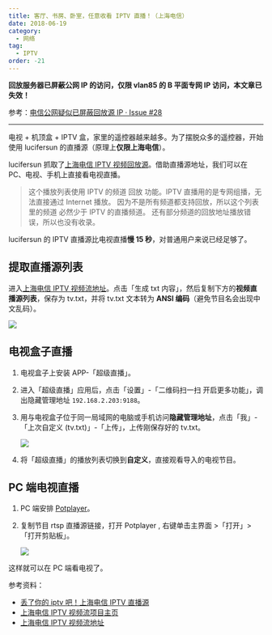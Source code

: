 ```yaml
---
title: 客厅、书房、卧室，任意收看 IPTV 直播！（上海电信）
date: 2018-06-19
category:
  - 网络
tag:
  - IPTV
order: -21
---
```


**回放服务器已屏蔽公网 IP 的访问，仅限 vlan85 的 B 平面专网 IP 访问，本文章已失效！**

参考：[电信公网疑似已屏蔽回放源 IP · Issue #28](https://github.com/lucifersun/China-Telecom-ShangHai-IPTV-list/issues/28)

---

电视 + 机顶盒 + IPTV 盒，家里的遥控器越来越多。为了摆脱众多的遥控器，开始使用 lucifersun 的直播源（原理上**仅限上海电信**）。

lucifersun 抓取了[上海电信 IPTV 视频回放源](https://github.com/lucifersun/China-Telecom-ShangHai-IPTV-list)。借助直播源地址，我们可以在 PC、电视、手机上直接看电视直播。

> 这个播放列表使用 IPTV 的频道 回放 功能。IPTV 直播用的是专网组播，无法直接通过 Internet 播放。
> 因为不是所有频道都支持回放，所以这个列表里的频道 必然少于 IPTV 的直播频道。
> 还有部分频道的回放地址播放错误，所以也没有收录。

lucifersun 的 IPTV 直播源比电视直播**慢 15 秒**，对普通用户来说已经足够了。

## 提取直播源列表

进入[上海电信 IPTV 视频流地址](https://htmlpreview.github.io/?https://raw.githubusercontent.com/lucifersun/China-Telecom-ShangHai-IPTV-list/master/IPTV.html)。点击「生成 txt 内容」，然后复制下方的**视频直播源列表**，保存为 tv.txt，并将 tv.txt 文本转为 **ANSI 编码**（避免节目名会出现中文乱码）。

![](https://tc.seoipo.com/20180619170944.png?imageMogr2/format/webp)

## 电视盒子直播

1. 电视盒子上安装 APP-「超级直播」。

2. 进入「超级直播」应用后，点击「设置」-「二维码扫一扫 开启更多功能」，调出隐藏管理地址 `192.168.2.203:9188`。

3. 用与电视盒子位于同一局域网的电脑或手机访问**隐藏管理地址**，点击「我」-「上次自定义 (tv.txt)」-「上传」，上传刚保存好的 tv.txt。

   ![](https://tc.seoipo.com/20180619164137.png?imageMogr2/format/webp)

4. 将「超级直播」的播放列表切换到**自定义**，直接观看导入的电视节目。

## PC 端电视直播

1. PC 端安排 [Potplayer](http://www.potplayer.org/)。

2. 复制节目 rtsp 直播源链接，打开 Potplayer , 右键单击主界面 >「打开」>「打开剪贴板」。

   ![](https://tc.seoipo.com/20180619140722.png?imageMogr2/format/webp)

这样就可以在 PC 端看电视了。

参考资料：

- [丢了你的 iptv 吧！上海电信 IPTV 直播源](http://koolshare.cn/thread-133246-1-1.html)
- [上海电信 IPTV 视频流项目主页](https://github.com/lucifersun/China-Telecom-ShangHai-IPTV-list)
- [上海电信 IPTV 视频流地址](http://htmlpreview.github.io/?https://raw.githubusercontent.com/lucifersun/China-Telecom-ShangHai-IPTV-list/master/iptvplayseek.html)
